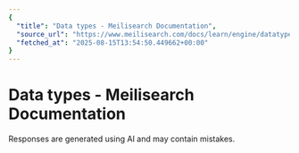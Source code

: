 ```yaml
---
{
  "title": "Data types - Meilisearch Documentation",
  "source_url": "https://www.meilisearch.com/docs/learn/engine/datatypes",
  "fetched_at": "2025-08-15T13:54:50.449662+00:00"
}
---
```


# Data types - Meilisearch Documentation

Responses are generated using AI and may contain mistakes.
